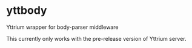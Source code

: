 # yttbody
Yttrium wrapper for body-parser middleware

This currently only works with the pre-release version of Yttrium server.